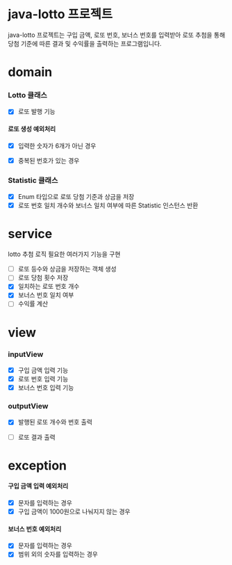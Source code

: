 # java-lotto 프로젝트

java-lotto 프로젝트는 구입 금액, 로또 번호, 보너스 번호를 입력받아 로또 추첨을 통해 당첨 기준에 따른 결과 및 수익률을 출력하는 프로그램입니다.

# domain

### Lotto 클래스

- [x] 로또 발행 기능

#### 로또 생성 예외처리
- [x] 입력한 숫자가 6개가 아닌 경우
- [x] 중복된 번호가 있는 경우


### Statistic 클래스

- [x] Enum 타입으로 로또 당첨 기준과 상금을 저장
- [x] 로또 번호 일치 개수와 보너스 일치 여부에 따른 Statistic 인스턴스 반환

# service

lotto 추첨 로직 필요한 여러가지 기능을 구현

- [ ] 로또 등수와 상금을 저장하는 객체 생성
- [ ] 로또 당첨 횟수 저장
- [x] 일치하는 로또 번호 개수
- [x] 보너스 번호 일치 여부
- [ ] 수익률 계산

# view
### inputView

- [x] 구입 금액 입력 기능
- [x] 로또 번호 입력 기능
- [x] 보너스 번호 입력 기능

### outputView

- [x] 발행된 로또 개수와 번호 출력
- [ ] 로또 결과 출력


# exception

#### 구입 금액 입력 예외처리
- [x] 문자를 입력하는 경우
- [x] 구입 금액이 1000원으로 나눠지지 않는 경우

#### 보너스 번호 예외처리
- [x] 문자를 입력하는 경우
- [x] 범위 외의 숫자를 입력하는 경우